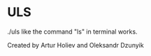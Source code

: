 # ULS 
./uls like the command "ls" in terminal works.

Created by Artur Holiev and Oleksandr Dzunyik
